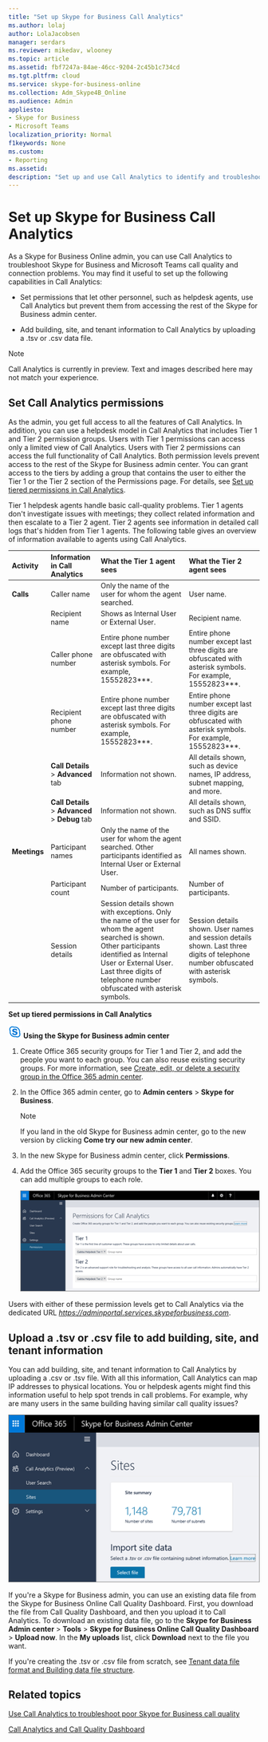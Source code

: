 ```yaml
---
title: "Set up Skype for Business Call Analytics"
ms.author: lolaj
author: LolaJacobsen
manager: serdars
ms.reviewer: mikedav, wlooney
ms.topic: article
ms.assetid: fbf7247a-84ae-46cc-9204-2c45b1c734cd 
ms.tgt.pltfrm: cloud
ms.service: skype-for-business-online
ms.collection: Adm_Skype4B_Online
ms.audience: Admin
appliesto:
- Skype for Business 
- Microsoft Teams
localization_priority: Normal
f1keywords: None
ms.custom:
- Reporting
ms.assetid: 
description: "Set up and use Call Analytics to identify and troubleshoot Skype for Business and Microsoft Teams call quality problems."
---
```


# Set up Skype for Business Call Analytics

As a Skype for Business Online admin, you can use Call Analytics to troubleshoot Skype for Business and Microsoft Teams call quality and connection problems. You may find it useful to set up the following capabilities in Call Analytics:
  
- Set permissions that let other personnel, such as helpdesk agents, use Call Analytics but prevent them from accessing the rest of the Skype for Business admin center. 
    
- Add building, site, and tenant information to Call Analytics by uploading a .tsv or .csv data file.
    
> [!NOTE]
> Call Analytics is currently in preview. Text and images described here may not match your experience. 
  
## Set Call Analytics permissions
<a name="BKMK_SetCAPerms"></a>

As the admin, you get full access to all the features of Call Analytics. In addition, you can use a helpdesk model in Call Analytics that includes Tier 1 and Tier 2 permission groups. Users with Tier 1 permissions can access only a limited view of Call Analytics. Users with Tier 2 permissions can access the full functionality of Call Analytics. Both permission levels prevent access to the rest of the Skype for Business admin center. You can grant access to the tiers by adding a group that contains the user to either the Tier 1 or the Tier 2 section of the Permissions page. For details, see [Set up tiered permissions in Call Analytics](set-up-call-analytics.md#BKMK_SetUpTier).
  
Tier 1 helpdesk agents handle basic call-quality problems. Tier 1 agents don't investigate issues with meetings; they collect related information and then escalate to a Tier 2 agent. Tier 2 agents see information in detailed call logs that's hidden from Tier 1 agents. The following table gives an overview of information available to agents using Call Analytics.


|**Activity**|**Information in Call Analytics**|**What the Tier 1 agent sees**|**What the Tier 2 agent sees**|
|:-----|:-----|:-----|:-----|
|**Calls** <br/> |Caller name  <br/> |Only the name of the user for whom the agent searched.  <br/> |User name.  <br/> |
||Recipient name  <br/> |Shows as Internal User or External User.  <br/> |Recipient name.  <br/> |
||Caller phone number  <br/> |Entire phone number except last three digits are obfuscated with asterisk symbols. For example, 15552823***.  <br/> |Entire phone number except last three digits are obfuscated with asterisk symbols. For example, 15552823***.  <br/> |
||Recipient phone number  <br/> |Entire phone number except last three digits are obfuscated with asterisk symbols. For example, 15552823***.  <br/> |Entire phone number except last three digits are obfuscated with asterisk symbols. For example, 15552823***.  <br/> |
||**Call Details** > **Advanced** tab <br/> |Information not shown.  <br/> |All details shown, such as device names, IP address, subnet mapping, and more.  <br/> |
||**Call Details** > **Advanced** > **Debug** tab <br/> |Information not shown.  <br/> |All details shown, such as DNS suffix and SSID.  <br/> |
|**Meetings** <br/> |Participant names  <br/> |Only the name of the user for whom the agent searched. Other participants identified as Internal User or External User.  <br/> |All names shown.  <br/> |
||Participant count  <br/> |Number of participants.  <br/> |Number of participants.  <br/> |
||Session details  <br/> |Session details shown with exceptions. Only the name of the user for whom the agent searched is shown. Other participants identified as Internal User or External User. Last three digits of telephone number obfuscated with asterisk symbols.  <br/> |Session details shown. User names and session details shown. Last three digits of telephone number obfuscated with asterisk symbols.  <br/> |
   
 **Set up tiered permissions in Call Analytics**
<a name="BKMK_SetUpTier"> </a>

![sfb-logo-30x30.png](../images/sfb-logo-30x30.png) **Using the Skype for Business admin center**
  
1. Create Office 365 security groups for Tier 1 and Tier 2, and add the people you want to each group. You can also reuse existing security groups. For more information, see [Create, edit, or delete a security group in the Office 365 admin center](https://support.office.com/article/55c96b32-e086-4c9e-948b-a018b44510cb).
    
2. In the Office 365 admin center, go to **Admin centers** > **Skype for Business**.
    
    > [!NOTE]
    > If you land in the old Skype for Business admin center, go to the new version by clicking **Come try our new admin center**. 
  
3. In the new Skype for Business admin center, click **Permissions**.
    
4. Add the Office 365 security groups to the **Tier 1** and **Tier 2** boxes. You can add multiple groups to each role.
    
     ![Screenshot shows the Permissions for Call Analytics page with the options for Tier 1 and Tier 2 permissions.](../images/ed5b6b05-b407-4363-8cf0-a6e79027f64b.png)
  
 Users with either of these permission levels get to Call Analytics via the dedicated URL *https://adminportal.services.skypeforbusiness.com*.
  
## Upload a .tsv or .csv file to add building, site, and tenant information
<a name="BKMK_UploadFiles"> </a>

You can add building, site, and tenant information to Call Analytics by uploading a .csv or .tsv file. With all this information, Call Analytics can map IP addresses to physical locations. You or helpdesk agents might find this information useful to help spot trends in call problems. For example, why are many users in the same building having similar call quality issues? 
  
![Screenshot shows the Sites page with values for Number of sites and Number of subnets, and the Select file button to import site data by uploading a .tsv or a .csv file.](../images/b2f3a5cb-32b5-4f60-a9af-0691aa6ff1e8.png)
  
If you're a Skype for Business admin, you can use an existing data file from the Skype for Business Online Call Quality Dashboard. First, you download the file from Call Quality Dashboard, and then you upload it to Call Analytics. To download an existing data file, go to the **Skype for Business Admin center** > **Tools** > **Skype for Business Online Call Quality Dashboard** > **Upload now**. In the **My uploads** list, click **Download** next to the file you want.
  
If you're creating the .tsv or .csv file from scratch, see [Tenant data file format and Building data file structure](turning-on-and-using-call-quality-dashboard.md#BKMKTenantDataFile).
  
## Related topics
<a name="BKMK_UploadFiles"> </a>

[Use Call Analytics to troubleshoot poor Skype for Business call quality](use-call-analytics-to-troubleshoot-poor-call-quality.md)

[Call Analytics and Call Quality Dashboard](difference-between-call-analytics-and-call-quality-dashboard.md)

  
 